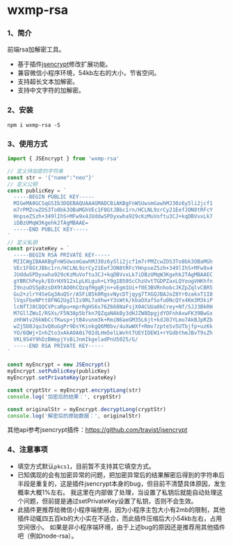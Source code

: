 # wxmp-rsa

### 1、简介
前端rsa加解密工具。
+ 基于插件[jsencrypt](https://github.com/travist/jsencrypt)修改扩展功能。
+ 兼容微信小程序环境，54kb左右的大小，节省空间。
+ 支持超长文本加解密。
+ 支持中文字符的加解密。

### 2、安装
```
npm i wxmp-rsa -S
```

### 3、使用方式
```js
import { JSEncrypt } from 'wxmp-rsa'

// 定义待加密的字符串
const str = '{"name":"neo"}'
// 定义公钥
const publicKey = `
  -----BEGIN PUBLIC KEY-----
  MIGeMA0GCSqGSIb3DQEBAQUAA4GMADCBiAKBgFnWSUwsmGawhMJ30z6y5li2jcf1
  m7rPMZcwZOS3To8bk3OBaMGhVEc1F8GtJBbc1rn/HCLNL9zrCy21EefJON8tRFcY
  HnpseZSzh+349lIhS+MFw9x4JUddwSPDyxwha929cKzMuVoftu3CJ+kqDBVvxLk7
  iDBzUMqW3Kgehk2TAgMBAAE=
  -----END PUBLIC KEY-----
`
// 定义私钥
const privateKey = `
  -----BEGIN RSA PRIVATE KEY-----
  MIICWgIBAAKBgFnWSUwsmGawhMJ30z6y5li2jcf1m7rPMZcwZOS3To8bk3OBaMGh
  VEc1F8GtJBbc1rn/HCLNL9zrCy21EefJON8tRFcYHnpseZSzh+349lIhS+MFw9x4
  JUddwSPDyxwha929cKzMuVoftu3CJ+kqDBVvxLk7iDBzUMqW3Kgehk2TAgMBAAEC
  gYBRChPeyk/EOrHX912xLpLKLguh+LY9g1B50ScChzUvtTGDPZaxLQYoogVHKhfn
  I9nzuOS5pBzsDX9tAO0hCQzqfHgqRjn+vEgm1Ui+f0E3BVRnhobcJKZpZqlvCBR5
  Gu2+zlrY4SeGq3AuQSr/A5FiB5k0RgsvNycDTjqyg7TXGQJBAJoZ8Yr0zakxT1I8
  lVqsFbeNPtt8FNG2UgIlIs9RL7aXhw+Y3sWtk/kbaOXafSofu0NcQYx4Km3M3kiP
  lcNfTJ8CQQCVPcaRpu+mprRgHS6s76Z668NaFsjX04CUUa0kCrey+Nf/SJJ3BkRH
  M7GllZWuI/RSXs/F5N38p5bfkn7QZqaNAkBy3dHJZW8DpgjdYOFnhAxwFK39BwGx
  zHhWtv26kWbCcTKwsp+jtB4vunm3k+RmiN6aeGM35L6jt+kdJ0JYLmo7AkBJpRZb
  wZj5D8Jqu3vQ8uGgPr9DsYKinkgQ6M0bv/4uXwWXf+Rmv7zpteSv5UTbjfp+uzKk
  YO/6QWj+InhZto3xAkAOA0i702dLHm5elLWvht7UEYIDEW1+rYGdbthmJBvT9sZh
  VKL954Y9hDzBWepjYsBiJnmIkgeladPnU5025/G/
  -----END RSA PRIVATE KEY-----
`

const myEncrypt = new JSEncrypt()
myEncrypt.setPublicKey(publicKey)
myEncrypt.setPrivateKey(privateKey)

const cryptStr = myEncrypt.encryptLong(str)
console.log('加密后的结果：', cryptStr)

const originalStr = myEncrypt.decryptLong(cryptStr)
console.log('解密后的原始数据：', originalStr)
```
其他api参考jsencrypt插件：https://github.com/travist/jsencrypt

### 4、注意事项
+ 填空方式默认`pkcs1`，目前暂不支持其它填空方式。
+ 已知偶现的会有加密异常的问题，把加密异常后的结果解密后得到的字符串后半段是重复的，这是插件jsencrypt本身的bug，但目前不清楚具体原因，发生概率大概1%左右。
我这里在内部做了处理，当设置了私钥后就能自动处理这个问题，但前提是通过setPrivateKey设置了私钥，否则不会生效。
+ 此插件更推荐给微信小程序端使用，因为小程序主包大小有2mb的限制，其他插件动辄四五百kb的大小实在不适合，而此插件压缩后大小54kb左右，占用空间很小。
如果是非小程序端环境，由于上述bug的原因还是推荐用其他插件吧（例如node-rsa）。

